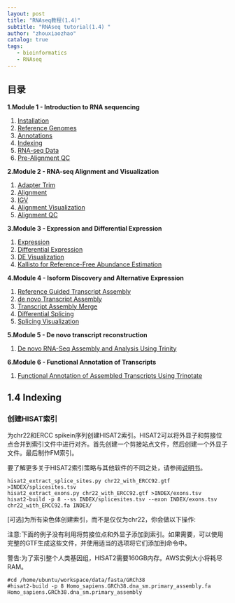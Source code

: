 ```yaml
---
layout: post
title: "RNAseq教程(1.4)"
subtitle: "RNAseq tutorial(1.4) "
author: "zhouxiaozhao"
catalog: true
tags:
   - bioinformatics
   - RNAseq
---
```


## 目录

**1.Module 1 - Introduction to RNA sequencing**

1. [Installation](https://www.zhouxiaozhao.cn/2020/11/17/RNAseq(1)/)
2. [Reference Genomes](https://www.zhouxiaozhao.cn/2020/11/28/RNAseq(2)/)
3. [Annotations](https://www.zhouxiaozhao.cn/2020/12/01/RNAseq(3)/)
4. [Indexing](https://www.zhouxiaozhao.cn/2020/12/03/RNAseq(4)/)
5. [RNA-seq Data](https://www.zhouxiaozhao.cn/2020/12/05/RNAseq(5)/)
6. [Pre-Alignment QC](https://www.zhouxiaozhao.cn/2020/12/08/RNAseq(6)/)

**2.Module 2 - RNA-seq Alignment and Visualization**

1. [Adapter Trim](https://www.zhouxiaozhao.cn/2020/12/10/RNAseq(7)/)
2. [Alignment](https://www.zhouxiaozhao.cn/2020/12/12/RNAseq(8)/)
3. [IGV](https://www.zhouxiaozhao.cn/2020/12/15/RNAseq(9)/)
4. [Alignment Visualization](https://www.zhouxiaozhao.cn/2020/12/17/RNAseq(10)/)
5. [Alignment QC](https://www.zhouxiaozhao.cn/2020/12/19/RNAseq(11)/)

**3.Module 3 - Expression and Differential Expression**

1. [Expression](https://www.zhouxiaozhao.cn/2020/12/22/RNAseq(12)/)
2. [Differential Expression](https://www.zhouxiaozhao.cn/2020/12/24/RNAseq(13)/)
3. [DE Visualization](https://www.zhouxiaozhao.cn/2020/12/26/RNAseq(14)/)
4. [Kallisto for Reference-Free Abundance Estimation](https://www.zhouxiaozhao.cn/2020/12/29/RNAseq(15)/)

**4.Module 4 - Isoform Discovery and Alternative Expression**

1. [Reference Guided Transcript Assembly](https://www.zhouxiaozhao.cn/2020/12/31/RNAseq(16)/)
2. [de novo Transcript Assembly](https://www.zhouxiaozhao.cn/2021/01/02/RNAseq(17)/)
3. [Transcript Assembly Merge](https://www.zhouxiaozhao.cn/2021/01/05/RNAseq(18)/)
4. [Differential Splicing](https://www.zhouxiaozhao.cn/2021/01/07/RNAseq(19)/)
5. [Splicing Visualization](https://www.zhouxiaozhao.cn/2021/01/09/RNAseq(20)/)

**5.Module 5 - De novo transcript reconstruction**

1. [De novo RNA-Seq Assembly and Analysis Using Trinity](https://www.zhouxiaozhao.cn/2021/01/12/RNAseq(21)/)

**6.Module 6 - Functional Annotation of Transcripts**

1. [Functional Annotation of Assembled Transcripts Using Trinotate](https://www.zhouxiaozhao.cn/2021/01/14/RNAseq(22)/)

## 1.4 Indexing

### 创建HISAT索引

为chr22和ERCC spikein序列创建HISAT2索引。HISAT2可以将外显子和剪接位点合并到索引文件中进行对齐。首先创建一个剪接站点文件，然后创建一个外显子文件。最后制作FM索引。

要了解更多关于HISAT2索引策略与其他软件的不同之处，请参阅[说明书](https://pubmed.ncbi.nlm.nih.gov/25751142/)。

```
hisat2_extract_splice_sites.py chr22_with_ERCC92.gtf >INDEX/splicesites.tsv
hisat2_extract_exons.py chr22_with_ERCC92.gtf >INDEX/exons.tsv
hisat2-build -p 8 --ss INDEX/splicesites.tsv --exon INDEX/exons.tsv chr22_with_ERCC92.fa INDEX/
```

[可选]为所有染色体创建索引，而不是仅仅为chr22，你会做以下操作:

注意:下面的例子没有利用将剪接位点和外显子添加到索引。如果需要，可以使用完整的GTF生成这些文件，并使用适当的选项将它们添加到命令中。

警告:为了索引整个人类基因组，HISAT2需要160GB内存。AWS实例大小将耗尽RAM。

```
#cd /home/ubuntu/workspace/data/fasta/GRCh38
#hisat2-build -p 8 Homo_sapiens.GRCh38.dna_sm.primary_assembly.fa Homo_sapiens.GRCh38.dna_sm.primary_assembly
```